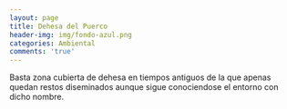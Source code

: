 ```yaml
---
layout: page
title: Dehesa del Puerco
header-img: img/fondo-azul.png
categories: Ambiental
comments: 'true'
---
```



Basta zona cubierta de dehesa en tiempos antiguos de la que apenas quedan restos diseminados  aunque sigue conociendose el entorno con dicho nombre.

<div class="photos">
</div>
